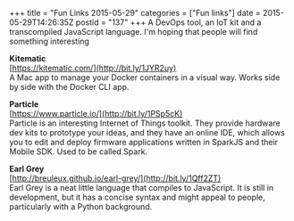 +++
title = "Fun Links 2015-05-29"
categories = ["Fun links"]
date = 2015-05-29T14:26:35Z
postid = "137"
+++
A DevOps tool, an IoT kit and a transcompiled JavaScript language. I'm hoping that people will find something interesting

**Kitematic**  
[https://kitematic.com/](http://bit.ly/1JYR2uy)  
A Mac app to manage your Docker containers in a visual way. Works side by side with the Docker CLI app.

**Particle**  
[https://www.particle.io/](http://bit.ly/1PSp5cK)  
Particle is an interesting Internet of Things toolkit. They provide hardware dev kits to prototype your ideas, and they have an online IDE, which allows you to edit and deploy firmware applications written in SparkJS and their Mobile SDK. Used to be called Spark.

**Earl Grey**  
[http://breuleux.github.io/earl-grey/](http://bit.ly/1Qff2ZT)  
Earl Grey is a neat little language that compiles to JavaScript. It is still in development, but it has a concise syntax and might appeal to people, particularly with a Python background.